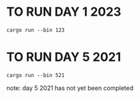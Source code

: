 # TO RUN DAY 1 2023
`cargo run --bin 123`
# TO RUN DAY 5 2021
`cargo run --bin 521`

note: day 5 2021 has not yet been completed
